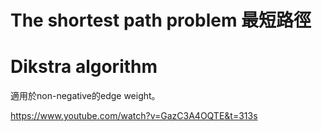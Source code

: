 # The shortest path problem 最短路徑 

# Dikstra algorithm
適用於non-negative的edge weight。
 
https://www.youtube.com/watch?v=GazC3A4OQTE&t=313s
